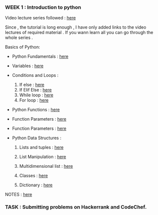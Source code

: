 ### WEEK 1 : Introduction to python
Video lecture series followed : [here](http://www.youtube.com/watch?v=oVp1vr...)

Since , the tutorial is long enough  , I have only added links to the video lectures of required material . If you wann learn all you can go through the whole series .  	 	 	 	

Basics of Python:
* Python Fundamentals : [here](https://www.youtube.com/watch?v=UsCQXe1OHZk&list=PLQVvvaa0QuDe8XSftW-RAxdo6OmaeL85M&index=3)
* Variables : [here](https://www.youtube.com/watch?v=vKqVnr0BEJQ&list=PLQVvvaa0QuDe8XSftW-RAxdo6OmaeL85M&index=5)
* Conditions and Loops : 
	1. If else : [here](https://www.youtube.com/watch?v=qf0sfRZ0hHc&list=PLQVvvaa0QuDe8XSftW-RAxdo6OmaeL85M&index=9)
  2. If Elif Else : [here](https://www.youtube.com/watch?v=42MBMSOZgD4&list=PLQVvvaa0QuDe8XSftW-RAxdo6OmaeL85M&index=10)
	3. While loop : [here](https://www.youtube.com/watch?v=jSs58VZVLw8&list=PLQVvvaa0QuDe8XSftW-RAxdo6OmaeL85M&index=6)
	4. For loop : [here](https://www.youtube.com/watch?v=xtXexPSfcZg&list=PLQVvvaa0QuDe8XSftW-RAxdo6OmaeL85M&index=7)
	
* Python Functions : [here](https://www.youtube.com/watch?v=owglNL1KQf0&list=PLQVvvaa0QuDe8XSftW-RAxdo6OmaeL85M&index=11)
* Function Parameters : [here](https://www.youtube.com/watch?v=CGRKqnoQGgM&list=PLQVvvaa0QuDe8XSftW-RAxdo6OmaeL85M&index=12)
* Function Parameters : [here](https://www.youtube.com/watch?v=KeRxe9rll2Q&list=PLQVvvaa0QuDe8XSftW-RAxdo6OmaeL85M&index=13)
* Python Data Structures :
	 1. Lists  and tuples : [here](https://www.youtube.com/watch?v=RVXIBZvg-W8&list=PLQVvvaa0QuDe8XSftW-RAxdo6OmaeL85M&index=27)
   2. List Manipulation : [here](https://www.youtube.com/watch?v=LUoKlnK5wcc&list=PLQVvvaa0QuDe8XSftW-RAxdo6OmaeL85M&index=28)
   3. Multidimensional list : [here](https://www.youtube.com/watch?v=UsCQXe1OHZk&list=PLQVvvaa0QuDe8XSftW-RAxdo6OmaeL85M&index=3)
 	
	4. Classes : [here](https://www.youtube.com/watch?v=Beu5_JZEWsI&list=PLQVvvaa0QuDe8XSftW-RAxdo6OmaeL85M&index=21)
		
	5. Dictionary : [here](https://www.youtube.com/watch?v=YNRc6c0wUA8&list=PLQVvvaa0QuDe8XSftW-RAxdo6OmaeL85M&index=33)


NOTES :  [here](http://tdc-www.harvard.edu/Python.pdf)


### TASK : Submitting problems on Hackerrank and CodeChef.
